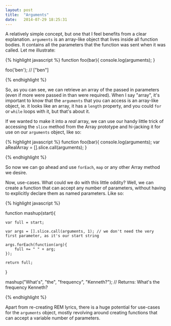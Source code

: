 ```yaml
---
layout: post
title:  "Arguments"
date:   2014-07-29 18:25:31
---
```


A relatively simple concept, but one that I feel benefits from a clear explanation. `arguments` is an array-like object that lives inside all function bodies. It contains all the parameters that the function was sent when it was called. Let me illustrate:

{% highlight javascript %}
function foo(bar){
	console.log(arguments);
}

foo('ben'); // ["ben"]

{% endhighlight %}

So, as you can see, we can retrieve an array of the passed in parameters (even if more were passed in than were required). When I say "array", it's important to know that the `arguments` that you can access is an array-like object, ie. it looks like an array, it has a `length` property, and you could `for` or `while` loops with it, but that's about it. 

If we wanted to make it into a *real* array, we can use our handy little trick of accessing the `slice` method from the Array prototype and hi-jacking it for use on our `arguments` object, like so:

{% highlight javascript %}
function foo(bar){
	console.log(arguments);
	var aRealArray = [].slice.call(arguments);
}

{% endhighlight %}

So now we can go ahead and use `forEach`, `map` or any other Array method we desire.

Now, use-cases. What could we do with this little oddity? Well, we can create a function that can accept any number of parameters, without having to explicitly declare them as named parameters. Like so:

{% highlight javascript %}

function mashup(start){
	
	var full = start;

	var args = [].slice.call(arguments, 1); // we don't need the very first parameter, as it's our start string

	args.forEach(function(arg){
		full += " " + arg;
	});

	return full;
}

mashup("What's", "the", "frequency", "Kenneth?"); // Returns: What's the frequency Kenneth?

{% endhighlight %}

Apart from re-creating REM lyrics, there is a huge potential for use-cases for the `arguments` object, mostly revolving around creating functions that can accept a variable number of parameters.